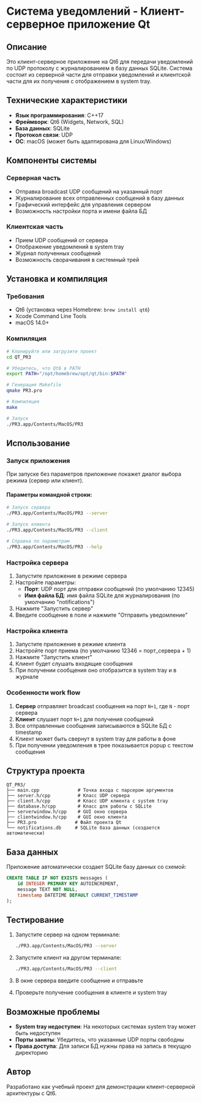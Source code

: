 # Система уведомлений - Клиент-серверное приложение Qt

## Описание

Это клиент-серверное приложение на Qt6 для передачи уведомлений по UDP протоколу с журналированием в базу данных SQLite. Система состоит из серверной части для отправки уведомлений и клиентской части для их получения с отображением в system tray.

## Технические характеристики

- **Язык программирования**: C++17
- **Фреймворк**: Qt6 (Widgets, Network, SQL)
- **База данных**: SQLite
- **Протокол связи**: UDP
- **ОС**: macOS (может быть адаптирована для Linux/Windows)

## Компоненты системы

### Серверная часть
- Отправка broadcast UDP сообщений на указанный порт
- Журналирование всех отправленных сообщений в базу данных
- Графический интерфейс для управления сервером
- Возможность настройки порта и имени файла БД

### Клиентская часть  
- Прием UDP сообщений от сервера
- Отображение уведомлений в system tray
- Журнал полученных сообщений
- Возможность сворачивания в системный трей

## Установка и компиляция

### Требования
- Qt6 (установка через Homebrew: `brew install qt6`)
- Xcode Command Line Tools
- macOS 14.0+

### Компиляция
```bash
# Клонируйте или загрузите проект
cd QT_PR3

# Убедитесь, что Qt6 в PATH
export PATH="/opt/homebrew/opt/qt/bin:$PATH"

# Генерация Makefile
qmake PR3.pro

# Компиляция
make

# Запуск
./PR3.app/Contents/MacOS/PR3
```

## Использование

### Запуск приложения

При запуске без параметров приложение покажет диалог выбора режима (сервер или клиент).

#### Параметры командной строки:
```bash
# Запуск сервера
./PR3.app/Contents/MacOS/PR3 --server

# Запуск клиента  
./PR3.app/Contents/MacOS/PR3 --client

# Справка по параметрам
./PR3.app/Contents/MacOS/PR3 --help
```

### Настройка сервера

1. Запустите приложение в режиме сервера
2. Настройте параметры:
   - **Порт**: UDP порт для отправки сообщений (по умолчанию 12345)
   - **Имя файла БД**: имя файла SQLite для журналирования (по умолчанию "notifications")
3. Нажмите "Запустить сервер"
4. Введите сообщение в поле и нажмите "Отправить уведомление"

### Настройка клиента

1. Запустите приложение в режиме клиента
2. Настройте порт приема (по умолчанию 12346 = порт_сервера + 1)
3. Нажмите "Запустить клиент"
4. Клиент будет слушать входящие сообщения
5. При получении сообщения оно отобразится в system tray и в журнале

### Особенности work flow

1. **Сервер** отправляет broadcast сообщения на порт `N+1`, где `N` - порт сервера
2. **Клиент** слушает порт `N+1` для получения сообщений
3. Все отправленные сообщения записываются в SQLite БД с timestamp
4. Клиент может быть свернут в system tray для работы в фоне
5. При получении уведомления в трее показывается popup с текстом сообщения

## Структура проекта

```
QT_PR3/
├── main.cpp              # Точка входа с парсером аргументов
├── server.h/cpp          # Класс UDP сервера
├── client.h/cpp          # Класс UDP клиента с system tray
├── database.h/cpp        # Класс для работы с SQLite
├── serverwindow.h/cpp    # GUI окно сервера
├── clientwindow.h/cpp    # GUI окно клиента
├── PR3.pro              # Файл проекта Qt
└── notifications.db     # SQLite база данных (создается автоматически)
```

## База данных

Приложение автоматически создает SQLite базу данных со схемой:

```sql
CREATE TABLE IF NOT EXISTS messages (
    id INTEGER PRIMARY KEY AUTOINCREMENT,
    message TEXT NOT NULL,
    timestamp DATETIME DEFAULT CURRENT_TIMESTAMP
);
```

## Тестирование

1. Запустите сервер на одном терминале:
   ```bash
   ./PR3.app/Contents/MacOS/PR3 --server
   ```

2. Запустите клиент на другом терминале:
   ```bash
   ./PR3.app/Contents/MacOS/PR3 --client
   ```

3. В окне сервера введите сообщение и отправьте
4. Проверьте получение сообщения в клиенте и system tray

## Возможные проблемы

- **System tray недоступен**: На некоторых системах system tray может быть недоступен
- **Порты заняты**: Убедитесь, что указанные UDP порты свободны
- **Права доступа**: Для записи БД нужны права на запись в текущую директорию

## Автор

Разработано как учебный проект для демонстрации клиент-серверной архитектуры с Qt6.
